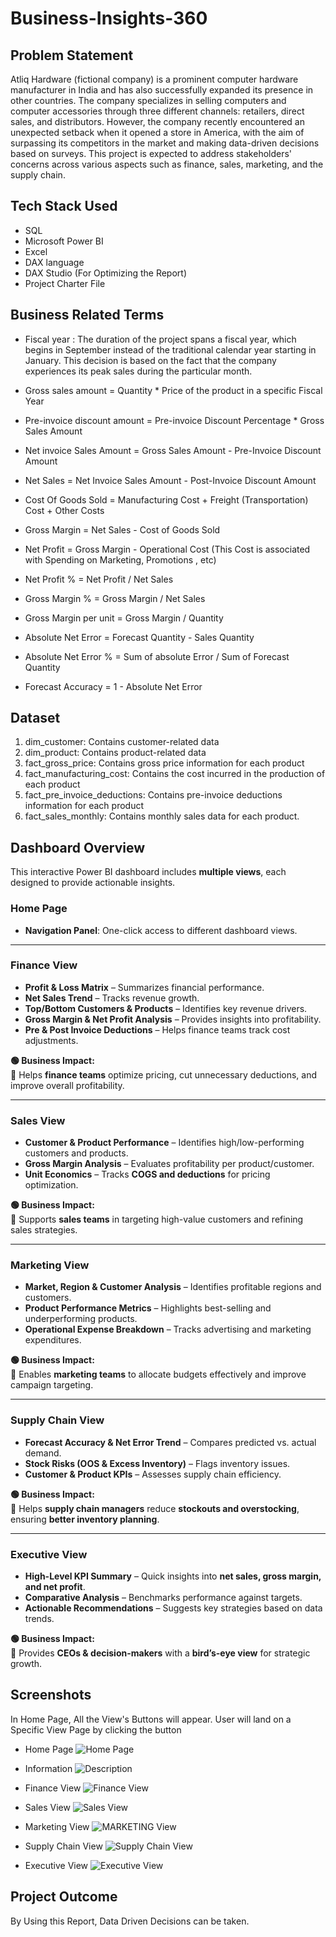 # Business-Insights-360

## Problem Statement 
Atliq Hardware (fictional company) is a prominent computer hardware manufacturer in India and has also successfully expanded its presence in other countries. The company specializes in selling computers and computer accessories through three different channels: retailers, direct sales, and distributors. However, the company recently encountered an unexpected setback when it opened a store in America, with the aim of surpassing its competitors in the market and making data-driven decisions based on surveys. This project is expected to address stakeholders' concerns across various aspects such as finance, sales, marketing, and the supply chain.

## Tech Stack Used 
- SQL
- Microsoft Power BI
- Excel
- DAX language
- DAX Studio (For Optimizing the Report)
- Project Charter File

## Business Related Terms
- Fiscal year : The duration of the project spans a fiscal year, which begins in September instead of the traditional calendar year starting in January. 
               This decision is based on the fact that the company experiences its peak sales during the particular month.

- Gross sales amount = Quantity * Price of the product in a specific Fiscal Year 

- Pre-invoice discount amount = Pre-invoice Discount Percentage * Gross Sales Amount 

- Net invoice Sales Amount = Gross Sales Amount - Pre-Invoice Discount Amount 

- Net Sales = Net Invoice Sales Amount - Post-Invoice Discount Amount 

- Cost Of Goods Sold = Manufacturing Cost + Freight (Transportation) Cost  + Other Costs 

- Gross Margin = Net Sales - Cost of Goods Sold

- Net Profit = Gross Margin - Operational Cost (This Cost is associated with Spending on Marketing, Promotions , etc)

- Net Profit % = Net Profit / Net Sales 

- Gross Margin % = Gross Margin / Net Sales 

- Gross Margin per unit = Gross Margin / Quantity 

- Absolute Net Error = Forecast Quantity - Sales Quantity

- Absolute Net Error % = Sum of absolute Error / Sum of Forecast Quantity

- Forecast Accuracy = 1 - Absolute Net Error 

## Dataset 

1. dim_customer: Contains customer-related data
2. dim_product: Contains product-related data
3. fact_gross_price: Contains gross price information for each product
4. fact_manufacturing_cost: Contains the cost incurred in the production of each product
5. fact_pre_invoice_deductions: Contains pre-invoice deductions information for each product
6. fact_sales_monthly: Contains monthly sales data for each product.



## Dashboard Overview
This interactive Power BI dashboard includes **multiple views**, each designed to provide actionable insights.

### Home Page
- **Navigation Panel**: One-click access to different dashboard views.

---

### Finance View
- **Profit & Loss Matrix** – Summarizes financial performance.
- **Net Sales Trend** – Tracks revenue growth.
- **Top/Bottom Customers & Products** – Identifies key revenue drivers.
- **Gross Margin & Net Profit Analysis** – Provides insights into profitability.
- **Pre & Post Invoice Deductions** – Helps finance teams track cost adjustments.

**🟢 Business Impact:**  
📌 Helps **finance teams** optimize pricing, cut unnecessary deductions, and improve overall profitability.

---

### Sales View
- **Customer & Product Performance** – Identifies high/low-performing customers and products.
- **Gross Margin Analysis** – Evaluates profitability per product/customer.
- **Unit Economics** – Tracks **COGS and deductions** for pricing optimization.

**🟢 Business Impact:**  
📌 Supports **sales teams** in targeting high-value customers and refining sales strategies.

---

### Marketing View
- **Market, Region & Customer Analysis** – Identifies profitable regions and customers.
- **Product Performance Metrics** – Highlights best-selling and underperforming products.
- **Operational Expense Breakdown** – Tracks advertising and marketing expenditures.

**🟢 Business Impact:**  
📌 Enables **marketing teams** to allocate budgets effectively and improve campaign targeting.

---

### Supply Chain View
- **Forecast Accuracy & Net Error Trend** – Compares predicted vs. actual demand.
- **Stock Risks (OOS & Excess Inventory)** – Flags inventory issues.
- **Customer & Product KPIs** – Assesses supply chain efficiency.

**🟢 Business Impact:**  
📌 Helps **supply chain managers** reduce **stockouts and overstocking**, ensuring **better inventory planning**.

---

### Executive View
- **High-Level KPI Summary** – Quick insights into **net sales, gross margin, and net profit**.
- **Comparative Analysis** – Benchmarks performance against targets.
- **Actionable Recommendations** – Suggests key strategies based on data trends.

**🟢 Business Impact:**  
📌 Provides **CEOs & decision-makers** with a **bird’s-eye view** for strategic growth.


## Screenshots

In Home Page, All the View's Buttons will appear. User will land on  a Specific View Page by clicking the button 

- Home Page
![Home Page](https://github.com/simransanghani/Business-Insights-360/blob/main/Snapshot%20of%20Dashboard/Snapshot%20of%20Home%20Page.png)

- Information
![Description](https://github.com/simransanghani/Business-Insights-360/blob/main/Snapshot%20of%20Dashboard/Snapshot%20of%20Information.png)

- Finance View
![Finance View](https://github.com/simransanghani/Business-Insights-360/blob/main/Snapshot%20of%20Dashboard/Snapshot%20of%20Finance%20View.png)

- Sales View
![Sales View](https://github.com/simransanghani/Business-Insights-360/blob/main/Snapshot%20of%20Dashboard/Snapshot%20of%20Sales%20View.png)

- Marketing View
![MARKETING View](https://github.com/simransanghani/Business-Insights-360/blob/main/Snapshot%20of%20Dashboard/Snapshot%20of%20Marketing%20View.png)

- Supply Chain View
![Supply Chain View](https://github.com/simransanghani/Business-Insights-360/blob/main/Snapshot%20of%20Dashboard/Snapshot%20of%20Supply%20Chain%20View.png)

- Executive View
![Executive View](https://github.com/simransanghani/Business-Insights-360/blob/main/Snapshot%20of%20Dashboard/Snapshot%20of%20Executive%20View.png)

## Project Outcome

By Using this Report, Data Driven Decisions can be taken. 
